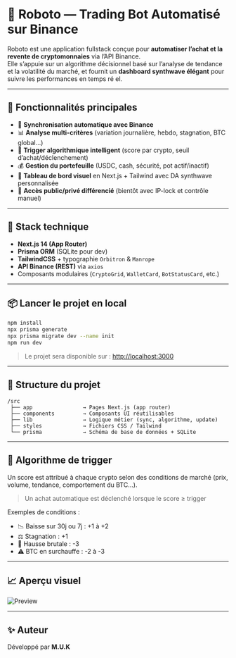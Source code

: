 # 🤖 Roboto — Trading Bot Automatisé sur Binance

Roboto est une application fullstack conçue pour **automatiser l’achat et la revente de cryptomonnaies** via l’API Binance.  
Elle s’appuie sur un algorithme décisionnel basé sur l’analyse de tendance et la volatilité du marché, et fournit un **dashboard synthwave élégant** pour suivre les performances en temps ré el.

---

## 🚀 Fonctionnalités principales

- 🔄 **Synchronisation automatique avec Binance**
- 📊 **Analyse multi-critères** (variation journalière, hebdo, stagnation, BTC global…)
- 🤖 **Trigger algorithmique intelligent** (score par crypto, seuil d’achat/déclenchement)
- 💰 **Gestion du portefeuille** (USDC, cash, sécurité, pot actif/inactif)
- 🧠 **Tableau de bord visuel** en Next.js + Tailwind avec DA synthwave personnalisée
- 🔐 **Accès public/privé différencié** (bientôt avec IP-lock et contrôle manuel)

---

## 🧱 Stack technique

- **Next.js 14 (App Router)**
- **Prisma ORM** (SQLite pour dev)
- **TailwindCSS** + typographie `Orbitron` & `Manrope`
- **API Binance (REST)** via `axios`
- Composants modulaires (`CryptoGrid`, `WalletCard`, `BotStatusCard`, etc.)

---

## 📦 Lancer le projet en local

```bash
npm install
npx prisma generate
npx prisma migrate dev --name init
npm run dev
```

> Le projet sera disponible sur : [http://localhost:3000](http://localhost:3000)

---

## 📁 Structure du projet

```
/src
 ├── app                → Pages Next.js (app router)
 ├── components         → Composants UI réutilisables
 ├── lib                → Logique métier (sync, algorithme, update)
 ├── styles             → Fichiers CSS / Tailwind
 └── prisma             → Schéma de base de données + SQLite
```

---

## 🧠 Algorithme de trigger

Un score est attribué à chaque crypto selon des conditions de marché (prix, volume, tendance, comportement du BTC...).

> Un achat automatique est déclenché lorsque le score ≥ trigger

Exemples de conditions :

- 📉 Baisse sur 30j ou 7j : +1 à +2
- ⚖️ Stagnation : +1
- 🚀 Hausse brutale : -3
- ⚠️ BTC en surchauffe : -2 à -3

---

## 📈 Aperçu visuel

![Preview](https://github.com/user-attachments/assets/86a16f98-8511-4757-a5bc-00ab2f65a3f2)

---

## ✨ Auteur

Développé par **M.U.K**
